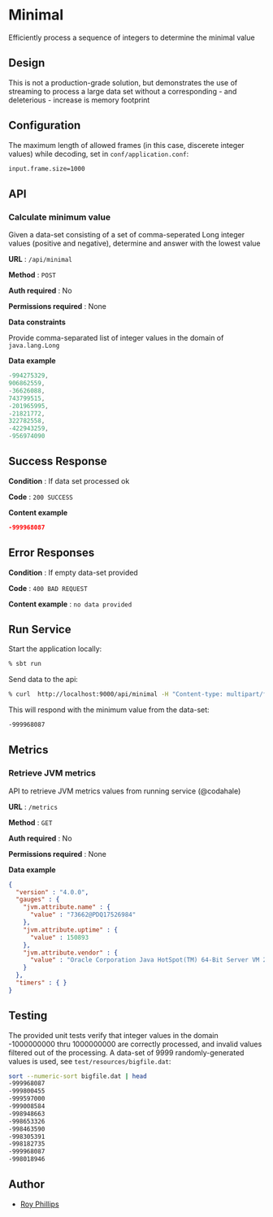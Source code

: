 # Minimal
Efficiently process a sequence of integers to determine the minimal value
## Design
This is not a production-grade solution, but demonstrates the use of streaming to process
a large data set without a corresponding - and deleterious - increase is memory footprint
## Configuration
The maximum length of allowed frames (in this case, discerete integer values) while decoding, set in `conf/application.conf`:
```bash
input.frame.size=1000
```
## API

### Calculate minimum value

Given a data-set consisting of a set of comma-seperated Long integer values (positive and negative), determine and answer with the lowest value

**URL** : `/api/minimal`

**Method** : `POST`

**Auth required** : No

**Permissions required** : None

**Data constraints**

Provide comma-separated list of integer values in the domain of `java.lang.Long`

**Data example** 

```java
-994275329,
906862559,
-36626088,
743799515,
-201965995,
-21821772,
322782558,
-422943259,
-956974090
```

## Success Response

**Condition** : If data set processed ok

**Code** : `200 SUCCESS`

**Content example**

```json
-999968087
```

## Error Responses

**Condition** : If empty data-set provided

**Code** : `400 BAD REQUEST`

**Content example** : `no data provided`

## Run Service
Start the application locally:
```bash
% sbt run
```
Send data to the api:
```bash
% curl  http://localhost:9000/api/minimal -H "Content-type: multipart/form-data" -d @test/resources/bigfile.dat 
```
This will respond with the minimum value from the data-set:
```bash
-999968087
```
## Metrics
### Retrieve JVM metrics
API to retrieve JVM metrics values from running service (@codahale)

**URL** : `/metrics`

**Method** : `GET`

**Auth required** : No

**Permissions required** : None

**Data example** 

```json
{
  "version" : "4.0.0",
  "gauges" : {
    "jvm.attribute.name" : {
      "value" : "73662@PDQ17526984"
    },
    "jvm.attribute.uptime" : {
      "value" : 150893
    },
    "jvm.attribute.vendor" : {
      "value" : "Oracle Corporation Java HotSpot(TM) 64-Bit Server VM 25.192-b12 (1.8)"
    }
  },
  "timers" : { }
}
```

## Testing
The provided unit tests verify that integer values in the domain
-1000000000 thru 1000000000 are correctly processed, and invalid values
filtered out of the processing.  A data-set of 9999 randomly-generated values
is used, see `test/resources/bigfile.dat`:
```bash
sort --numeric-sort bigfile.dat | head 
-999968087
-999800455
-999597000
-999008584
-998948663
-998653326
-998463590
-998305391
-998182735
-999968087
-998018946
```

## Author
* [Roy Phillips](mailto:phillips.roy@gmail.com)
